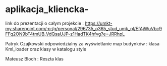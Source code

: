 # aplikacja_kliencka-

link do prezentacji o całym projekcie :
https://umkt-my.sharepoint.com/:p:/g/personal/296735_o365_stud_umk_pl/EfAjWuVbc9FFq2ON9bT4tmUB_VdQsaUJP-z1HadTK4hfvg?e=JRRhpL


Patryk Czajkowski odpowiedzialny za wyświetlanie map budynków :
klasa Kml_loader oraz klasy w katalogu style 



Mateusz Bloch :
Reszta klas 
